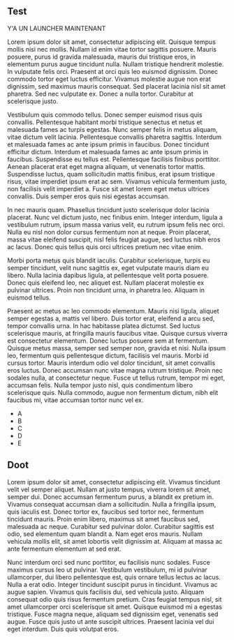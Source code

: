 ## Test

Y'A UN LAUNCHER MAINTENANT

Lorem ipsum dolor sit amet, consectetur adipiscing elit. Quisque tempus mollis nisi nec mollis. Nullam id enim vitae tortor sagittis posuere. Mauris posuere, purus id gravida malesuada, mauris dui tristique eros, in elementum purus augue tincidunt nulla. Nullam tristique hendrerit molestie. In vulputate felis orci. Praesent at orci quis leo euismod dignissim. Donec commodo tortor eget luctus efficitur. Vivamus molestie augue non erat dignissim, sed maximus mauris consequat. Sed placerat lacinia nisl sit amet pharetra. Sed nec vulputate ex. Donec a nulla tortor. Curabitur at scelerisque justo.

Vestibulum quis commodo tellus. Donec semper euismod risus quis convallis. Pellentesque habitant morbi tristique senectus et netus et malesuada fames ac turpis egestas. Nunc semper felis in metus aliquam, vitae dictum velit lacinia. Pellentesque convallis pharetra sagittis. Interdum et malesuada fames ac ante ipsum primis in faucibus. Donec tincidunt efficitur dictum. Interdum et malesuada fames ac ante ipsum primis in faucibus. Suspendisse eu tellus est. Pellentesque facilisis finibus porttitor. Aenean placerat erat eget magna aliquam, ut venenatis tortor mattis. Suspendisse luctus, quam sollicitudin mattis finibus, erat ipsum tristique risus, vitae imperdiet ipsum erat ac sem. Vivamus vehicula fermentum justo, non facilisis velit imperdiet a. Fusce sit amet lorem eget metus ultrices convallis. Duis semper eros quis nisi egestas accumsan.

In nec mauris quam. Phasellus tincidunt justo scelerisque dolor lacinia placerat. Nunc vel dictum justo, nec finibus enim. Integer interdum, ligula a vestibulum rutrum, ipsum massa varius velit, eu rutrum ipsum felis nec orci. Nulla eu nisl non dolor cursus fermentum non at neque. Proin placerat, massa vitae eleifend suscipit, nisl felis feugiat augue, sed luctus nibh eros ac lacus. Donec quis tellus quis orci ultrices pretium nec vitae enim.

Morbi porta metus quis blandit iaculis. Curabitur scelerisque, turpis eu semper tincidunt, velit nunc sagittis ex, eget vulputate mauris diam eu libero. Nulla lacinia dapibus ligula, at pellentesque velit porta posuere. Donec quis eleifend leo, nec aliquet est. Nullam placerat molestie ex pulvinar ultrices. Proin non tincidunt urna, in pharetra leo. Aliquam in euismod tellus.

Praesent ac metus ac leo commodo elementum. Mauris nisi ligula, aliquet semper egestas a, mattis vel libero. Duis tortor erat, eleifend a arcu sed, tempor convallis urna. In hac habitasse platea dictumst. Sed luctus scelerisque mauris, at fringilla mauris faucibus vitae. Quisque cursus viverra est consectetur elementum. Donec luctus posuere sem at fermentum. Quisque metus massa, semper sed semper non, gravida et nisi. Nulla ipsum leo, fermentum quis pellentesque dictum, facilisis vel mauris. Morbi id cursus tortor. Mauris interdum odio vel dolor tincidunt, sit amet convallis eros luctus. Donec accumsan nunc vitae magna rutrum tristique. Proin nec sodales nulla, at consectetur neque. Fusce ut tellus rutrum, tempor mi eget, accumsan felis. Nulla tempor justo nisl, quis condimentum libero scelerisque quis. Nulla commodo, augue non fermentum dictum, nibh elit faucibus mi, vitae accumsan tortor nunc vel ex. 

* A
* B
* C
* D
* E

## Doot



Lorem ipsum dolor sit amet, consectetur adipiscing elit. Vivamus tincidunt velit vel semper aliquet. Nullam at justo tempus, viverra lorem sit amet, semper dui. Donec accumsan fermentum purus, a blandit ex pretium in. Vivamus consequat accumsan diam a sollicitudin. Nulla a fringilla ipsum, quis iaculis est. Donec tortor ex, faucibus sed tortor nec, fermentum tincidunt mauris. Proin enim libero, maximus sit amet faucibus sed, malesuada ac neque. Curabitur sed pulvinar dolor. Curabitur sagittis est odio, sed elementum quam blandit a. Nam eget eros mauris. Nullam vehicula mollis elit, sit amet lobortis velit dignissim at. Aliquam at massa ac ante fermentum elementum at sed erat.

Nunc interdum orci sed nunc porttitor, eu facilisis nunc sodales. Fusce maximus cursus leo ut pulvinar. Vestibulum vestibulum, mi id pulvinar ullamcorper, dui libero pellentesque est, quis ornare tellus lectus ac lacus. Nulla a erat odio. Integer tincidunt suscipit purus in tincidunt. Vivamus ac augue sapien. Vivamus quis facilisis dui, sed vehicula justo. Aliquam consequat odio quis risus fermentum pretium. Cras feugiat tempus nisl, sit amet ullamcorper orci scelerisque sit amet. Quisque euismod mi a egestas tristique. Fusce magna neque, aliquam sed dignissim eget, venenatis sed augue. Fusce quis justo ut ante suscipit ultrices. Praesent lacinia vel dui eget interdum. Duis quis volutpat eros. 
